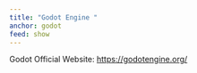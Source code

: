 ```yaml
---
title: "Godot Engine "
anchor: godot
feed: show
---
```


Godot Official Website: <https://godotengine.org/>
